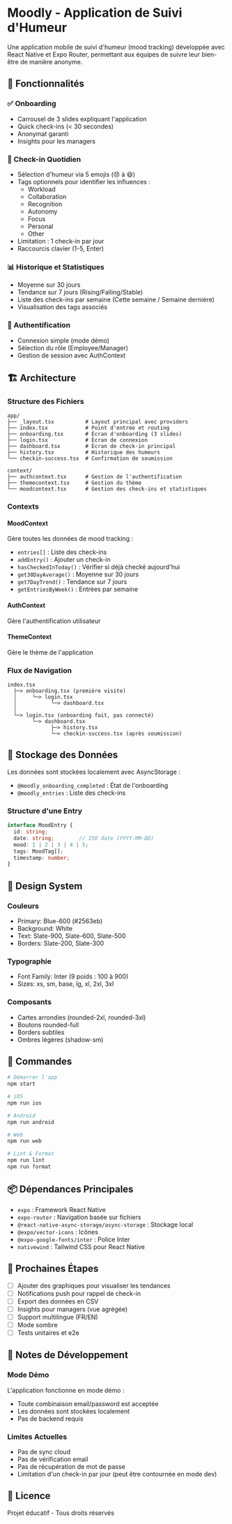 # Moodly - Application de Suivi d'Humeur

Une application mobile de suivi d'humeur (mood tracking) développée avec React Native et Expo Router, permettant aux équipes de suivre leur bien-être de manière anonyme.

## 🎯 Fonctionnalités

### ✅ Onboarding
- Carrousel de 3 slides expliquant l'application
- Quick check-ins (< 30 secondes)
- Anonymat garanti
- Insights pour les managers

### 📝 Check-in Quotidien
- Sélection d'humeur via 5 emojis (😞 à 😄)
- Tags optionnels pour identifier les influences :
  - Workload
  - Collaboration
  - Recognition
  - Autonomy
  - Focus
  - Personal
  - Other
- Limitation : 1 check-in par jour
- Raccourcis clavier (1-5, Enter)

### 📊 Historique et Statistiques
- Moyenne sur 30 jours
- Tendance sur 7 jours (Rising/Falling/Stable)
- Liste des check-ins par semaine (Cette semaine / Semaine dernière)
- Visualisation des tags associés

### 🔐 Authentification
- Connexion simple (mode démo)
- Sélection du rôle (Employee/Manager)
- Gestion de session avec AuthContext

## 🏗️ Architecture

### Structure des Fichiers

```
app/
├── _layout.tsx          # Layout principal avec providers
├── index.tsx            # Point d'entrée et routing
├── onboarding.tsx       # Écran d'onboarding (3 slides)
├── login.tsx            # Écran de connexion
├── dashboard.tsx        # Écran de check-in principal
├── history.tsx          # Historique des humeurs
└── checkin-success.tsx  # Confirmation de soumission

context/
├── authcontext.tsx      # Gestion de l'authentification
├── themecontext.tsx     # Gestion du thème
└── moodcontext.tsx      # Gestion des check-ins et statistiques
```

### Contexts

#### MoodContext
Gère toutes les données de mood tracking :
- `entries[]` : Liste des check-ins
- `addEntry()` : Ajouter un check-in
- `hasCheckedInToday()` : Vérifier si déjà checké aujourd'hui
- `get30DayAverage()` : Moyenne sur 30 jours
- `get7DayTrend()` : Tendance sur 7 jours
- `getEntriesByWeek()` : Entrées par semaine

#### AuthContext
Gère l'authentification utilisateur

#### ThemeContext
Gère le thème de l'application

### Flux de Navigation

```
index.tsx
  ├─> onboarding.tsx (première visite)
  │     └─> login.tsx
  │           └─> dashboard.tsx
  │
  └─> login.tsx (onboarding fait, pas connecté)
        └─> dashboard.tsx
              ├─> history.tsx
              └─> checkin-success.tsx (après soumission)
```

## 💾 Stockage des Données

Les données sont stockées localement avec AsyncStorage :
- `@moodly_onboarding_completed` : État de l'onboarding
- `@moodly_entries` : Liste des check-ins

### Structure d'une Entry

```typescript
interface MoodEntry {
  id: string;
  date: string;        // ISO date (YYYY-MM-DD)
  mood: 1 | 2 | 3 | 4 | 5;
  tags: MoodTag[];
  timestamp: number;
}
```

## 🎨 Design System

### Couleurs
- Primary: Blue-600 (#2563eb)
- Background: White
- Text: Slate-900, Slate-600, Slate-500
- Borders: Slate-200, Slate-300

### Typographie
- Font Family: Inter (9 poids : 100 à 900)
- Sizes: xs, sm, base, lg, xl, 2xl, 3xl

### Composants
- Cartes arrondies (rounded-2xl, rounded-3xl)
- Boutons rounded-full
- Borders subtiles
- Ombres légères (shadow-sm)

## 🚀 Commandes

```bash
# Démarrer l'app
npm start

# iOS
npm run ios

# Android
npm run android

# Web
npm run web

# Lint & Format
npm run lint
npm run format
```

## 📦 Dépendances Principales

- `expo` : Framework React Native
- `expo-router` : Navigation basée sur fichiers
- `@react-native-async-storage/async-storage` : Stockage local
- `@expo/vector-icons` : Icônes
- `@expo-google-fonts/inter` : Police Inter
- `nativewind` : Tailwind CSS pour React Native

## 🎯 Prochaines Étapes

- [ ] Ajouter des graphiques pour visualiser les tendances
- [ ] Notifications push pour rappel de check-in
- [ ] Export des données en CSV
- [ ] Insights pour managers (vue agrégée)
- [ ] Support multilingue (FR/EN)
- [ ] Mode sombre
- [ ] Tests unitaires et e2e

## 📝 Notes de Développement

### Mode Démo
L'application fonctionne en mode démo :
- Toute combinaison email/password est acceptée
- Les données sont stockées localement
- Pas de backend requis

### Limites Actuelles
- Pas de sync cloud
- Pas de vérification email
- Pas de récupération de mot de passe
- Limitation d'un check-in par jour (peut être contournée en mode dev)

## 📄 Licence

Projet éducatif - Tous droits réservés
